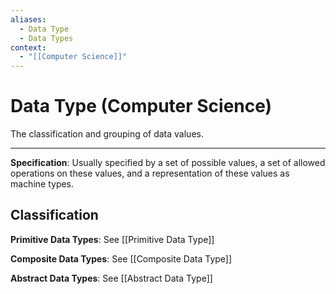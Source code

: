 ```yaml
---
aliases:
  - Data Type
  - Data Types
context:
  - "[[Computer Science]]"
---
```


# Data Type (Computer Science)

The classification and grouping of data values.

---

**Specification**: Usually specified by a set of possible values, a set of allowed operations on these values, and a representation of these values as machine types.

## Classification

**Primitive Data Types**: See [[Primitive Data Type]]

**Composite Data Types**: See [[Composite Data Type]]

**Abstract Data Types**: See [[Abstract Data Type]]
